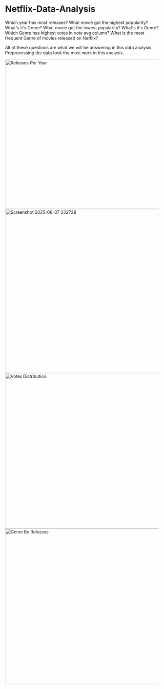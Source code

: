 # Netflix-Data-Analysis

Which year has most releases?
What movie got the highest popularity? What's it's Genre?
What movie got the lowest popularity? What's it's Genre?
Which Genre has highest votes in vote avg column?
What is the most frequent Genre of movies released on Netflix?

All of these questions are what we will be answering in this data analysis.
Preprocessing the data took the most work in this analysis.



<img width="990" height="490" alt="Releases Per Year" src="https://github.com/user-attachments/assets/cd56690b-6c81-4f7d-9024-3e0e112e1bcf" />
<img width="858" height="538" alt="Screenshot 2025-08-07 232728" src="https://github.com/user-attachments/assets/76c1455c-043d-48cd-9afc-3d9201b8469e" />
<img width="506" height="510" alt="Votes Distribution" src="https://github.com/user-attachments/assets/78408d52-9b7c-4c84-9e49-a8a717fed1cc" />
<img width="506" height="510" alt="Genre By Releases" src="https://github.com/user-attachments/assets/438afbdb-e650-4528-83a4-bab3011a4f79" />
